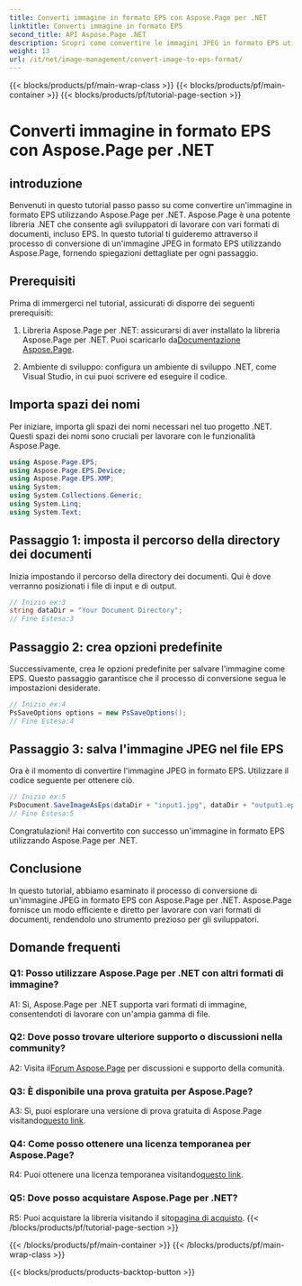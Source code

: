 ```yaml
---
title: Converti immagine in formato EPS con Aspose.Page per .NET
linktitle: Converti immagine in formato EPS
second_title: API Aspose.Page .NET
description: Scopri come convertire le immagini JPEG in formato EPS utilizzando Aspose.Page per .NET. Una guida completa con istruzioni passo passo.
weight: 13
url: /it/net/image-management/convert-image-to-eps-format/
---
```


{{< blocks/products/pf/main-wrap-class >}}
{{< blocks/products/pf/main-container >}}
{{< blocks/products/pf/tutorial-page-section >}}

# Converti immagine in formato EPS con Aspose.Page per .NET

## introduzione

Benvenuti in questo tutorial passo passo su come convertire un'immagine in formato EPS utilizzando Aspose.Page per .NET. Aspose.Page è una potente libreria .NET che consente agli sviluppatori di lavorare con vari formati di documenti, incluso EPS. In questo tutorial ti guideremo attraverso il processo di conversione di un'immagine JPEG in formato EPS utilizzando Aspose.Page, fornendo spiegazioni dettagliate per ogni passaggio.

## Prerequisiti

Prima di immergerci nel tutorial, assicurati di disporre dei seguenti prerequisiti:

1.  Libreria Aspose.Page per .NET: assicurarsi di aver installato la libreria Aspose.Page per .NET. Puoi scaricarlo da[Documentazione Aspose.Page](https://reference.aspose.com/page/net/).

2. Ambiente di sviluppo: configura un ambiente di sviluppo .NET, come Visual Studio, in cui puoi scrivere ed eseguire il codice.

## Importa spazi dei nomi

Per iniziare, importa gli spazi dei nomi necessari nel tuo progetto .NET. Questi spazi dei nomi sono cruciali per lavorare con le funzionalità Aspose.Page.

```csharp
using Aspose.Page.EPS;
using Aspose.Page.EPS.Device;
using Aspose.Page.EPS.XMP;
using System;
using System.Collections.Generic;
using System.Linq;
using System.Text;
```

## Passaggio 1: imposta il percorso della directory dei documenti

Inizia impostando il percorso della directory dei documenti. Qui è dove verranno posizionati i file di input e di output.

```csharp
// Inizio ex:3
string dataDir = "Your Document Directory";
// Fine Estesa:3
```

## Passaggio 2: crea opzioni predefinite

Successivamente, crea le opzioni predefinite per salvare l'immagine come EPS. Questo passaggio garantisce che il processo di conversione segua le impostazioni desiderate.

```csharp
// Inizio ex:4
PsSaveOptions options = new PsSaveOptions();
// Fine Estesa:4
```

## Passaggio 3: salva l'immagine JPEG nel file EPS

Ora è il momento di convertire l'immagine JPEG in formato EPS. Utilizzare il codice seguente per ottenere ciò.

```csharp
// Inizio ex:5
PsDocument.SaveImageAsEps(dataDir + "input1.jpg", dataDir + "output1.eps", options);
// Fine Estesa:5
```

Congratulazioni! Hai convertito con successo un'immagine in formato EPS utilizzando Aspose.Page per .NET.

## Conclusione

In questo tutorial, abbiamo esaminato il processo di conversione di un'immagine JPEG in formato EPS con Aspose.Page per .NET. Aspose.Page fornisce un modo efficiente e diretto per lavorare con vari formati di documenti, rendendolo uno strumento prezioso per gli sviluppatori.

## Domande frequenti

### Q1: Posso utilizzare Aspose.Page per .NET con altri formati di immagine?

A1: Sì, Aspose.Page per .NET supporta vari formati di immagine, consentendoti di lavorare con un'ampia gamma di file.

### Q2: Dove posso trovare ulteriore supporto o discussioni nella community?

 A2: Visita il[Forum Aspose.Page](https://forum.aspose.com/c/page/39) per discussioni e supporto della comunità.

### Q3: È disponibile una prova gratuita per Aspose.Page?

 A3: Sì, puoi esplorare una versione di prova gratuita di Aspose.Page visitando[questo link](https://releases.aspose.com/).

### Q4: Come posso ottenere una licenza temporanea per Aspose.Page?

 R4: Puoi ottenere una licenza temporanea visitando[questo link](https://purchase.aspose.com/temporary-license/).

### Q5: Dove posso acquistare Aspose.Page per .NET?

R5: Puoi acquistare la libreria visitando il sito[pagina di acquisto](https://purchase.aspose.com/buy).
{{< /blocks/products/pf/tutorial-page-section >}}

{{< /blocks/products/pf/main-container >}}
{{< /blocks/products/pf/main-wrap-class >}}

{{< blocks/products/products-backtop-button >}}
